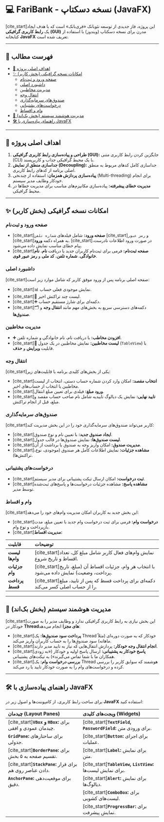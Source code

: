 # 💻 FariBank - نسخه دسکتاپ (JavaFX)

[cite_start]این پروژه، فاز جدیدی از توسعه نئوبانک «فری‌بانک» است که با هدف ایجاد یک **رابط کاربری گرافیکی (GUI)** مدرن برای نسخه دسکتاپ (ویندوز) با استفاده از کتابخانه **JavaFX** تعریف شده است. 

---

## 📖 فهرست مطالب

- [🎯 اهداف اصلی پروژه](#-اهداف-اصلی-پروژه)
- [✨ امکانات نسخه گرافیکی (بخش کاربر)](#-امکانات-نسخه-گرافیکی-بخش-کاربر)
  - [صفحه ورود و ثبت‌نام](#-صفحه-ورود-و-ثبتنام)
  - [داشبورد اصلی](#-داشبورد-اصلی)
  - [مدیریت مخاطبین](#-مدیریت-مخاطبین)
  - [انتقال وجه](#-انتقال-وجه)
  - [صندوق‌های سرمایه‌گذاری](#-صندوقهای-سرمایهگذاری)
  - [درخواست‌های پشتیبانی](#-درخواستهای-پشتیبانی)
  - [وام و اقساط](#-وام-و-اقساط)
- [🤖 مدیریت هوشمند سیستم (بخش بک‌اند)](#-مدیریت-هوشمند-سیستم-بخش-بکاند)
- [🛠️ راهنمای پیاده‌سازی با JavaFX](#-راهنمای-پیادهسازی-با-javafx)

---

## 🎯 اهداف اصلی پروژه

1.  **طراحی و پیاده‌سازی رابط کاربری گرافیکی (GUI):** جایگزین کردن رابط کاربری متنی (CLI) با یک محیط گرافیکی جذاب و کاربرپسند.
2.  **جداسازی منطق از نمایش (Decoupling):** جداسازی کامل کدهای مربوط به منطق اصلی برنامه از کدهای رابط کاربری.
3.  **پیاده‌سازی پردازش همزمان:** استفاده از چندنخی (Multi-threading) برای انجام خودکار وظایف مدیر سیستم.
4.  **مدیریت خطای پیشرفته:** پیاده‌سازی مکانیزم‌های مناسب برای مدیریت خطاها در محیط گرافیکی.

---

## ✨ امکانات نسخه گرافیکی (بخش کاربر)

### صفحه ورود و ثبت‌نام
- [cite_start]**صفحه ورود:** شامل فیلدهای `شماره تلفن`  [cite_start]و `رمز عبور`  [cite_start]به همراه دکمه **ورود**. [cite_start]در صورت ورود اطلاعات نادرست، پیام خطای مناسب نمایش داده می‌شود.
- [cite_start]**صفحه ثبت‌نام:** فرمی برای ثبت‌نام کاربران جدید با دریافت **نام**، **نام خانوادگی**، **شماره تلفن**، **کد ملی** و **رمز عبور قوی**. 

### داشبورد اصلی
[cite_start]صفحه اصلی برنامه پس از ورود موفق کاربر که شامل موارد زیر است: 
- [cite_start]📊 نمایش موجودی فعلی حساب. 
- [cite_start]📜 لیست چند تراکنش اخیر. 
- [cite_start]➕ دکمه‌ای برای شارژ مستقیم حساب. 
- [cite_start]🗂️ دکمه‌های دسترسی سریع به بخش‌های مهم مانند **انتقال وجه** و **صندوق‌ها**. 

### مدیریت مخاطبین
- ➕ **افزودن مخاطب:** با دریافت نام، نام خانوادگی و شماره تلفن.
- [cite_start]📝 **لیست مخاطبین:** نمایش مخاطبین در یک جدول (`TableView`) با قابلیت **ویرایش** و **حذف**. 

### انتقال وجه
[cite_start]یکی از بخش‌های کلیدی برنامه با قابلیت‌های زیر: 
- [cite_start]**انتخاب مقصد:** امکان وارد کردن شماره حساب دستی، انتخاب از لیست مخاطبین یا انتخاب از حساب‌های اخیر. 
- [cite_start]**ورود مبلغ:** فیلدی برای تعیین مبلغ انتقال. 
- [cite_start]**تایید نهایی:** نمایش یک دیالوگ تاییدیه شامل نام صاحب حساب مقصد و مبلغ، قبل از انجام تراکنش. 

### صندوق‌های سرمایه‌گذاری
[cite_start]کاربر می‌تواند صندوق‌های سرمایه‌گذاری خود را در این بخش مدیریت کند: 
- [cite_start]**ایجاد صندوق جدید:** با تعیین نام و نوع صندوق. 
- [cite_start]**لیست صندوق‌ها:** نمایش صندوق‌ها در قالب جدول. 
- [cite_start]**مدیریت صندوق:** امکان واریز وجه به صندوق یا برداشت از آن. 
- [cite_start]**مشاهده جزئیات:** نمایش اطلاعات کامل هر صندوق (موجودی، نوع، تراکنش‌ها). 

### درخواست‌های پشتیبانی
- [cite_start]**ثبت درخواست:** امکان ارسال تیکت پشتیبانی برای مدیر سیستم. 
- [cite_start]**مشاهده پاسخ:** مشاهده جزئیات درخواست‌ها و پاسخ‌های ثبت‌شده توسط مدیر. 

### وام و اقساط
[cite_start]این بخش جدید به کاربران امکان مدیریت وام‌های خود را می‌دهد: 
- [cite_start]**درخواست وام:** فرمی برای ثبت درخواست وام جدید با تعیین مبلغ، مدت بازپرداخت و نوع وام. 
- [cite_start]**مدیریت اقساط:** 

| قابلیت | توضیحات |
| :--- | :--- |
| **لیست وام‌ها** | [cite_start]نمایش وام‌های فعال کاربر شامل مبلغ کل، تعداد اقساط و تاریخ شروع.  |
| **جزئیات وام** | [cite_start]با انتخاب هر وام، جزئیات اقساط آن (مبلغ، تاریخ پرداخت، وضعیت) نمایش داده می‌شود.  |
| **پرداخت قسط** | [cite_start]دکمه‌ای برای پرداخت قسط که پس از تایید، مبلغ را از حساب اصلی کسر می‌کند.  |

---

## 🤖 مدیریت هوشمند سیستم (بخش بک‌اند)

[cite_start]این بخش نیازی به رابط کاربری گرافیکی ندارد و وظایف مدیر را به صورت خودکار در **Threadهای مجزا** انجام می‌دهد: 
- [cite_start]**پرداخت سود صندوق‌ها:** یک Thread خودکار که به صورت دوره‌ای (مثلاً ماهانه) سود صندوق‌ها را به حساب کاربران واریز می‌کند. 
- [cite_start]**انجام انتقال وجه خودکار:** پردازش انتقال‌هایی که نیاز به تایید مدیر دارند. 
- [cite_start]**پاسخ خودکار به پشتیبانی:** ارسال پاسخ اولیه و خودکار («به زودی همکاران ما با شما تماس می‌گیرند») به تیکت‌های پشتیبانی. 
- [cite_start]**بررسی درخواست وام:** یک Thread هوشمند که سوابق کاربر را بررسی کرده و درخواست‌های وام را به صورت خودکار تایید یا رد می‌کند. 

---

## 🛠️ راهنمای پیاده‌سازی با JavaFX

برای ساخت رابط کاربری، از کامپوننت‌ها و اصول زیر در **JavaFX** استفاده کنید:

| **چیدمان (Layout Panes)** | **ویجت‌های کلیدی (Widgets)** |
| :--- | :--- |
| [cite_start]**`VBox` و `HBox`:** برای چیدمان عمودی و افقی.  | [cite_start]**`TextField`, `PasswordField`:** برای ورودی متن.  |
| **`GridPane`:** برای ساختارهای جدولی. | [cite_start]**`Button`:** برای اجرای عملیات.  |
| [cite_start]**`BorderPane`:** برای تقسیم صفحه به ۵ بخش.  | [cite_start]**`Label`:** برای نمایش متن.  |
| [cite_start]**`StackPane`:** برای قرار دادن عناصر روی هم.  | [cite_start]**`TableView`, `ListView`:** برای نمایش لیست‌ها.  |
| **`AnchorPane`:** برای موقعیت‌دهی دقیق. | [cite_start]**`Alert`:** برای نمایش دیالوگ‌ها.  |
| | [cite_start]**`ComboBox`:** برای لیست‌های کشویی.  |
| | [cite_start]**`ProgressBar`:** برای نمایش پیشرفت.  |
